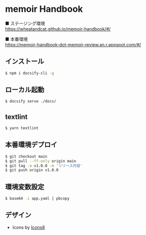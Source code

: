 # memoir Handbook

■ ステージング環境<br/>
https://wheatandcat.github.io/memoir-handbook/#/

■ 本番環境<br/>
https://memoir-handbook-dot-memoir-review.an.r.appspot.com/#/

## インストール

```bash
$ npm i docsify-cli -g
```


## ローカル起動


```bash
$ docsify serve ./docs/
```

## textlint


```bash
$ yarn textlint
```

## 本番環境デプロイ

```bash
$ git checkout main
$ git pull --ff-only origin main
$ git tag -a v1.0.0 -m 'リリース内容'
$ git push origin v1.0.0
```

## 環境変数設定

```bash
$ base64 -i app.yaml | pbcopy
```

## デザイン
 - Icons by [Icons8](https://icons8.jp/)
